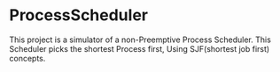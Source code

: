 # ProcessScheduler
This project is a simulator of a non-Preemptive Process Scheduler. 
This Scheduler picks the shortest Process first, Using SJF(shortest job first) concepts. 
